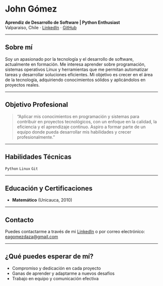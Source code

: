 # John Gómez

**Aprendiz de Desarrollo de Software | Python Enthusiast**  
Valparaiso, Chile · [LinkedIn](https://www.linkedin.com/in/eagomezdaza/) · [GitHub](https://github.com/eagomezdaza)

---

## Sobre mí

Soy un apasionado por la tecnología y el desarrollo de software, actualmente en formación. Me interesa aprender sobre programación, sistemas operativos Linux y herramientas que me permitan automatizar tareas y desarrollar soluciones eficientes. Mi objetivo es crecer en el área de la tecnología, adquiriendo conocimientos sólidos y aplicándolos en proyectos reales.

---

## Objetivo Profesional

> “Aplicar mis conocimientos en programación y sistemas para contribuir en proyectos tecnológicos, con un enfoque en la calidad, la eficiencia y el aprendizaje continuo. Aspiro a formar parte de un equipo donde pueda desarrollar mis habilidades y crecer profesionalmente.”

---

## Habilidades Técnicas

`Python` `Linux` `Git`

---

## Educación y Certificaciones

- **Matemático** (Unicauca, 2010)
---

## Contacto

Puedes contactarme a través de mi [LinkedIn](https://www.linkedin.com/in/eagomezdaza/) o por correo electrónico: [eagomezdaza@gmail.com](eagomezdaza@gmail.com)

---

## ¿Qué puedes esperar de mí?

- Compromiso y dedicación en cada proyecto
- Ganas de aprender y adaptarme a nuevos desafíos
- Trabajo en equipo y comunicación efectiva
